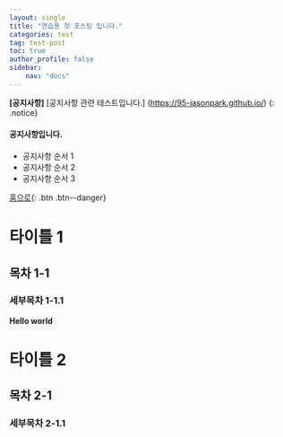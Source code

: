 ```yaml
---
layout: single
title: "연습용 첫 포스팅 입니다."
categories: test
tag: test-post
toc: true
author_profile: false
sidebar:
    nav: "docs"
---
```


**[공지사항]** [공지사항 관련 테스트입니다.] (https://95-jasonpark.github.io/)
{: .notice}

<div class="notice">
<h4>공지사항입니다.</h4>
<ul>
    <li>공지사항 순서 1</li>
    <li>공지사항 순서 2</li>
    <li>공지사항 순서 3</li>
</ul>
</div>

[홈으로](https://95-jasonpark.github.io/){: .btn .btn--danger}

# 타이틀 1
## 목차 1-1
### 세부목차 1-1.1

**Hello world**

# 타이틀 2
## 목차 2-1
### 세부목차 2-1.1
